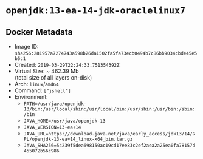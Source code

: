 # `openjdk:13-ea-14-jdk-oraclelinux7`

## Docker Metadata

- Image ID: `sha256:281957a7274743a598b26da1502fa5fa73ecb0494b7c86bb9034cbde45e5b5c1`
- Created: `2019-03-29T22:24:33.751354392Z`
- Virtual Size: ~ 462.39 Mb  
  (total size of all layers on-disk)
- Arch: `linux`/`amd64`
- Command: `["jshell"]`
- Environment:
  - `PATH=/usr/java/openjdk-13/bin:/usr/local/sbin:/usr/local/bin:/usr/sbin:/usr/bin:/sbin:/bin`
  - `JAVA_HOME=/usr/java/openjdk-13`
  - `JAVA_VERSION=13-ea+14`
  - `JAVA_URL=https://download.java.net/java/early_access/jdk13/14/GPL/openjdk-13-ea+14_linux-x64_bin.tar.gz`
  - `JAVA_SHA256=54239f5dea698150ac19cd17ee83c2ef2aea2a25ea0fa78157d455072b56c986`
